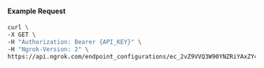 <!-- Code generated for API Clients. DO NOT EDIT. -->
#### Example Request
```bash
curl \
-X GET \
-H "Authorization: Bearer {API_KEY}" \
-H "Ngrok-Version: 2" \
https://api.ngrok.com/endpoint_configurations/ec_2vZ9VVQ3W90YNZRiYAxZY4tmQHo/oauth
